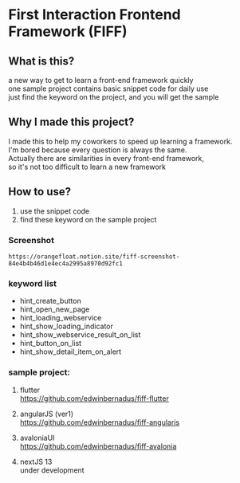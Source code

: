 # First Interaction Frontend Framework (FIFF)

## What is this?
a new way to get to learn a front-end framework quickly \
one sample project contains basic snippet code for daily use \
just find the keyword on the project, and you will get the sample

## Why I made this project?
I made this to help my coworkers to speed up learning a framework. \
I'm bored because every question is always the same. \
Actually there are similarities in every front-end framework, \
so it's not too difficult to learn a new framework

## How to use?
1. use the snippet code
2. find these keyword on the sample project


### Screenshot
    https://orangefloat.notion.site/fiff-screenshot-84e4b4b46d1e4ec4a2995a8970d92fc1


### keyword list
- hint_create_button
- hint_open_new_page
- hint_loading_webservice
- hint_show_loading_indicator
- hint_show_webservice_result_on_list
- hint_button_on_list
- hint_show_detail_item_on_alert

### sample project:

1. flutter \
https://github.com/edwinbernadus/fiff-flutter

2. angularJS (ver1) \
https://github.com/edwinbernadus/fiff-angularjs

3. avaloniaUI \
https://github.com/edwinbernadus/fiff-avalonia

4. nextJS 13 \
under development


